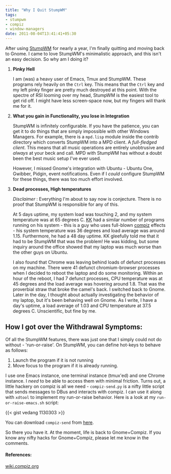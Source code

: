 ```yaml
---
title: "Why I Quit StumpWM"
tags:
- stumpwm
- compiz
- window-managers
date: 2011-08-04T13:41:41+05:30
---
```


After using [StumpWM](http://www.nongnu.org/stumpwm/) for nearly a
year, I'm finally quitting and moving back to Gnome. I came to love
StumpWM's minimalistic approach, and this isn't an easy decision. So
why am I doing it?
<!--more-->

1.  __Pinky Hell__

    I am (was) a heavy user of Emacs, Tmux and StumpWM. These programs
    rely heavily on the `Ctrl` key. This means that the `Ctrl` key and
    my left pinky finger are pretty much destroyed at this point. With
    the spectre of RSI looming over my head, StumpWM is the easiest
    tool to get rid off. I might have less screen-space now, but my
    fingers will thank me for it.

2.  __What you gain in Functionality, you lose in Integration__

    StumpWM is infinitely configurable. If you have the patience, you
    can get it to do things that are simply impossible with other
    Windows Managers. For example, there is a `mpd.lisp` module inside
    the contrib directory which converts StumpWM into a MPD client. A
    _full-fledged client_. This means that all music operations are
    entirely unobtrusive and _always_ at your beck and call. MPD with
    StumpWM has without a doubt been the best music setup I've ever
    used.

    However, I missed Gnome's integration with Ubuntu - Ubuntu One,
    Gwibber, Pidgin, event notifications. Even if I _could_ configure
    StumpWM for these things, there was too much effort involved.

3.   __Dead processes, High temperatures__

     _Disclaimer_ : Everything I'm about to say now is conjecture.
     There is no proof that StumpWM is responsible for any of this.

     At 5 days uptime, my system load was touching 2, and my system
     temperature was at 65 degrees C.
     [KK](http://about.me/kiran_kulkarni/) had a similar number of
     programs running on his system - this is a guy who uses
     full-blown [compiz](http://www.compiz.org/) effects - his system
     temperature was 36 degrees and load average was around 1.15.
     Furthermore, he had a 48 day uptime. KK gleefully told me that it
     had to be StumpWM that was the problem! He was kidding, but some
     inquiry around the office showed that my laptop was much worse
     than the other guys on Ubuntu.

     I also found that Chrome was leaving behind loads of defunct
     processes on my machine. There were 41 defunct chromium-browser
     processes when I decided to reboot the laptop and do some
     monitoring. Within an hour of the reboot, I had 7 defunct
     processes, CPU temperature was at 45 degrees and the load average
     was hovering around 1.8. That was the proverbial straw that broke
     the camel's back. I switched back to Gnome. Later in the day, I
     thought about actually investigating the behavior of my laptop,
     but it's been behaving well on Gnome. As I write, I have a day's
     uptime, a load average of 1.03 and CPU temperature at 37.5
     degrees C. Unscientific, but fine by me.


## How I got over the Withdrawal Symptoms:

Of all the StumpWM features, there was just one that I simply could
not do without - 'run-or-raise'. On StumpWM, you can define hot-keys
to behave as follows:

1.  Launch the program if it is not running
2.  Move focus to the program if it is already running.

I use one Emacs instance, one terminal instance (tmux'ed) and one
Chrome instance. I _need_ to be able to access them with minimal
friction. Turns out, a little hackery on compiz is all we need -
`compiz-send.py` is a nifty little script that sends messages to DBus
and interacts with compiz. I can use it along with `xdtool` to
implement my run-or-raise behavior. Here is a look at my
`run-or-raise-emacs.sh` script:

{{< gist vedang 1130303 >}}

You can download `compiz-send` from
[here](http://wiki.compiz.org/Plugins/Dbus?action=AttachFile&do=get&target=compiz-send.py).

So there you have it. At the moment, life is back to Gnome+Compiz. If
you know any nifty hacks for Gnome+Compiz, please let me know in the
comments.

#### References:

[wiki.compiz.org](http://wiki.compiz.org/Plugins/Dbus)

